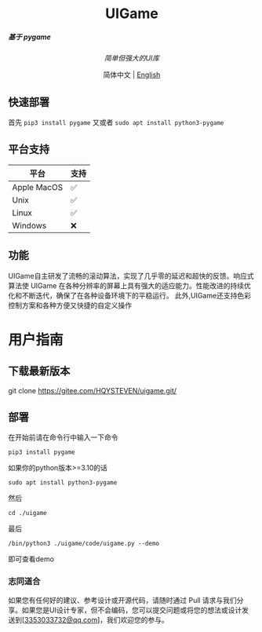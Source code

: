 <h1 align = "center"><b>UIGame</b></h1><h5> 基于 pygame</h5>

<p align="center"><i>简单但强大的UI库</i></p>

<p align="center">简体中文 | <a href="README.en.md">English</a></p>

## 快速部署

首先 
```pip3 install pygame``` 
又或者 
```sudo apt install python3-pygame```

## 平台支持

| 平台              |   支持    |
| ------------------| -------- |
| Apple MacOS       | ✅       |
| Unix              | ✅       |
| Linux             | ✅       |
| Windows           | ❌       |

## 功能

UIGame自主研发了流畅的滚动算法，实现了几乎零的延迟和超快的反馈。响应式算法使 UIGame 在各种分辨率的屏幕上具有强大的适应能力。性能改进的持续优化和不断迭代，确保了在各种设备环境下的平稳运行。
此外,UIGame还支持色彩控制方案和各种方便又快捷的自定义操作

# 用户指南

## 下载最新版本 

git clone https://gitee.com/HQYSTEVEN/uigame.git/


## 部署

在开始前请在命令行中输入一下命令
```
pip3 install pygame
```
如果你的python版本>=3.10的话
```
sudo apt install python3-pygame
```
然后
```
cd ./uigame
```
最后
```
/bin/python3 ./uigame/code/uigame.py --demo
```
即可查看demo

### 志同道合

如果您有任何好的建议、参考设计或开源代码，请随时通过 Pull 请求与我们分享。如果您是UI设计专家，但不会编码，您可以提交问题或将您的想法或设计发送到[3353033732@qq.com]，我们欢迎您的参与。